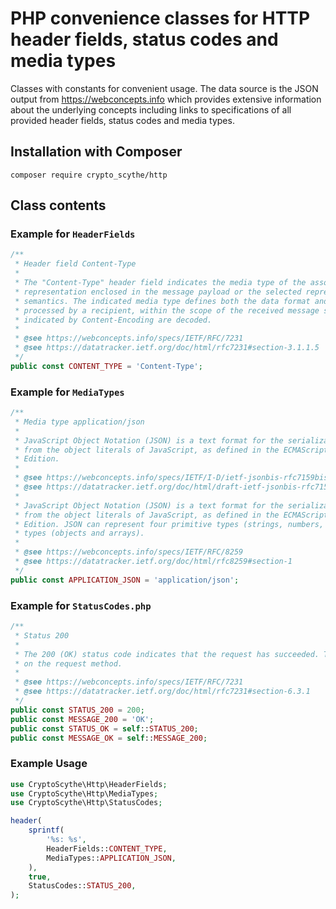 # PHP convenience classes for HTTP header fields, status codes and media types

Classes with constants for convenient usage. The data source is the JSON output from https://webconcepts.info
which provides extensive information about the underlying concepts including links to specifications of all
provided header fields, status codes and media types.

## Installation with Composer
```shell
composer require crypto_scythe/http
```

## Class contents

### Example for `HeaderFields`

```php
/**
 * Header field Content-Type
 *
 * The "Content-Type" header field indicates the media type of the associated representation: either the
 * representation enclosed in the message payload or the selected representation, as determined by the message
 * semantics. The indicated media type defines both the data format and how that data is intended to be
 * processed by a recipient, within the scope of the received message semantics, after any content codings
 * indicated by Content-Encoding are decoded.
 *
 * @see https://webconcepts.info/specs/IETF/RFC/7231
 * @see https://datatracker.ietf.org/doc/html/rfc7231#section-3.1.1.5
 */
public const CONTENT_TYPE = 'Content-Type';
```

### Example for `MediaTypes`

```php
/**
 * Media type application/json
 *
 * JavaScript Object Notation (JSON) is a text format for the serialization of structured data. It is derived
 * from the object literals of JavaScript, as defined in the ECMAScript Programming Language Standard, Third
 * Edition.
 *
 * @see https://webconcepts.info/specs/IETF/I-D/ietf-jsonbis-rfc7159bis
 * @see https://datatracker.ietf.org/doc/html/draft-ietf-jsonbis-rfc7159bis#section-1
 * 
 * JavaScript Object Notation (JSON) is a text format for the serialization of structured data. It is derived
 * from the object literals of JavaScript, as defined in the ECMAScript Programming Language Standard, Third
 * Edition. JSON can represent four primitive types (strings, numbers, booleans, and null) and two structured
 * types (objects and arrays).
 *
 * @see https://webconcepts.info/specs/IETF/RFC/8259
 * @see https://datatracker.ietf.org/doc/html/rfc8259#section-1
 */
public const APPLICATION_JSON = 'application/json';
```

### Example for `StatusCodes.php`

```php
/**
 * Status 200
 *
 * The 200 (OK) status code indicates that the request has succeeded. The payload sent in a 200 response depends
 * on the request method.
 *
 * @see https://webconcepts.info/specs/IETF/RFC/7231
 * @see https://datatracker.ietf.org/doc/html/rfc7231#section-6.3.1
 */
public const STATUS_200 = 200;
public const MESSAGE_200 = 'OK';
public const STATUS_OK = self::STATUS_200;
public const MESSAGE_OK = self::MESSAGE_200;
```

### Example Usage

```php
use CryptoScythe\Http\HeaderFields;
use CryptoScythe\Http\MediaTypes;
use CryptoScythe\Http\StatusCodes;

header(
    sprintf(
        '%s: %s',
        HeaderFields::CONTENT_TYPE,
        MediaTypes::APPLICATION_JSON,
    ),
    true,
    StatusCodes::STATUS_200,
);
```
